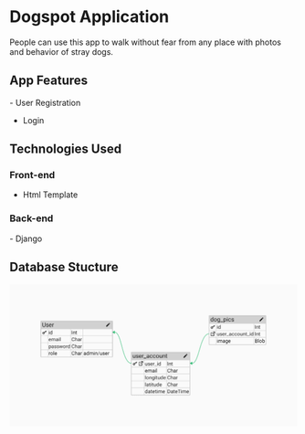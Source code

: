 # Dogspot Application

People can use this app to walk without fear from any place with photos and behavior of stray dogs.


## App Features
​- User Registration
- Login


## Technologies Used

### Front-end
- Html Template

### Back-end
​- Django


## Database Stucture

![Database Structure](static/db_structure/db_structure.png)